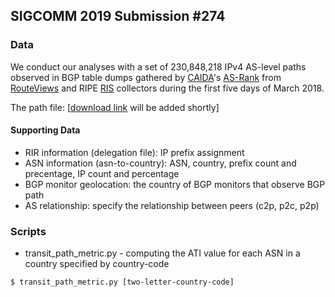 ## SIGCOMM 2019 Submission #274 ##

### Data ###
We conduct our analyses with a set of 230,848,218 IPv4 AS-level paths observed in BGP table dumps gathered by [CAIDA](http://www.caida.org)'s [AS-Rank](http://as-rank.caida.org/) from [RouteViews](http://www.routeviews.org/routeviews/) and RIPE [RIS](https://www.ripe.net/analyse/internet-measurements/routing-information-service-ris) collectors during the first five days of March 2018.

The path file: [[download link](https://) will be added shortly]

#### Supporting Data ####
* RIR information (delegation file): IP prefix assignment
* ASN information (asn-to-country): ASN, country, prefix count and precentage, IP count and percentage
* BGP monitor geolocation: the country of BGP monitors that observe BGP path
* AS relationship: specify the relationship between peers (c2p, p2c, p2p)


### Scripts ###
* transit_path_metric.py - computing the ATI value for each ASN in a country specified by country-code
```
$ transit_path_metric.py [two-letter-country-code]
```
